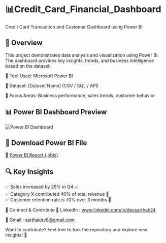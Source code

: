  # 📊Credit_Card_Financial_Dashboard
 
Credit Card Transaction and Customer Dashboard using Power BI

## 🚀 Overview
This project demonstrates data analysis and visualization using Power BI. The dashboard provides key insights, trends, and business intelligence based on the dataset.

🔹 Tool Used: Microsoft Power BI

🔹 Dataset: [Dataset Name] (CSV / SQL / API)

🔹 Focus Areas: Business performance, sales trends, customer behavior


## 📊 Power BI Dashboard Preview  
![Power BI Dashboard](images/powerbi_dashboard.png)  


## 📂 Download Power BI File  
📌 [Power BI Report (.pbix)](./PowerBI_Project.pbix)  

## 🔍 Key Insights  
✅ Sales increased by 25% in Q4 📈  
✅ Category X contributed 40% of total revenue 🛒  
✅ Customer retention rate is 70% over 3 months 🎯  

🔗 Connect & Contribute
📌 LinkedIn : www.linkedin.com/in/devsarthak24

📌 Gmail : sarthakdv8@gmail.com

Want to contribute? Feel free to fork the repository and explore new insights! 🚀
